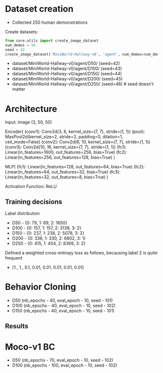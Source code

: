 # Dataset creation

- Collected 250 human demonstrations

Create datasets:

```python
from core.utils import create_image_dataset
num_demos = 50
seed = 42
create_image_dataset('MiniWorld-Hallway-v0', 'agent', num_demos=num_demos, seed=seed)
```

- dataset/MiniWorld-Hallway-v0/agent/D50/ (seed=42)
- dataset/MiniWorld-Hallway-v0/agent/D100/ (seed=43)
- dataset/MiniWorld-Hallway-v0/agent/D150/ (seed=44)
- dataset/MiniWorld-Hallway-v0/agent/D200/ (seed=45)
- dataset/MiniWorld-Hallway-v0/agent/D250/ (seed=46) # seed doesn't matter


# Architecture

Input: Image (3, 50, 50)

Encoder(
  (conv1): Conv2d(3, 6, kernel_size=(7, 7), stride=(1, 1))
  (pool): MaxPool2d(kernel_size=2, stride=2, padding=0, dilation=1, ceil_mode=False)
  (conv2): Conv2d(6, 10, kernel_size=(7, 7), stride=(1, 1))
  (conv3): Conv2d(10, 16, kernel_size=(7, 7), stride=(1, 1))
  (fc1): Linear(in_features=1600, out_features=256, bias=True)
  (fc2): Linear(in_features=256, out_features=128, bias=True)
)

MLP(
  (fc1): Linear(in_features=128, out_features=64, bias=True)
  (fc2): Linear(in_features=64, out_features=32, bias=True)
  (fc3): Linear(in_features=32, out_features=8, bias=True)
)

Activation Function: ReLU

## Training decisions

Label distribution
- D50 - {0: 79, 1: 69, 2: 1650}
- D100 - {0: 157, 1: 157, 2: 3138, 3: 2}
- D150 - {0: 237, 1: 238, 2: 5078, 3: 2}
- D200 - {0: 336, 1: 330, 2: 6802, 3: 1}
- D250 - {0: 415, 1: 404, 2: 8369, 3: 2}

Defined a weighted cross-entropy loss as follows, becausing label 2 is quite frequent
- [1., 1., 0.1, 0.01, 0.01, 0.01, 0.01, 0.01]

# Behavior Cloning

- D50 (nb_epochs - 40, eval_epoch - 10, seed - 101)
- D100 (nb_epochs - 40, eval_epoch - 10, seed - 102)
- D150 (nb_epochs - 40, eval_epoch - 10, seed - 101)

## Results

# Moco-v1 BC

- D50 (nb_epochs - 70, eval_epoch - 10, seed - 102)
- D100 (nb_epochs - 100, eval_epoch - 10, seed - 102)
